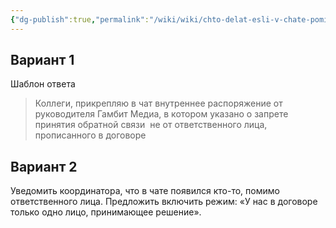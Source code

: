```yaml
---
{"dg-publish":true,"permalink":"/wiki/wiki/chto-delat-esli-v-chate-pomimo-lpr-poyavilsya-eshhe-odin-ili-ne-odin-chelovek-prinimayushhij-resheniya/"}
---
```


## Вариант 1
Шаблон ответа

> Коллеги, прикрепляю в чат внутреннее распоряжение от руководителя Гамбит Медиа, в котором указано о запрете принятия обратной связи  не от ответственного лица, прописанного в договоре


## Вариант 2
Уведомить координатора, что в чате появился кто-то, помимо ответственного лица.
Предложить включить режим: «У нас в договоре только одно лицо, принимающее решение».